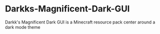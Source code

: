 # Darkks-Magnificent-Dark-GUI
Darkk's Magnificent Dark GUI is a Minecraft resource pack center around a dark mode theme

